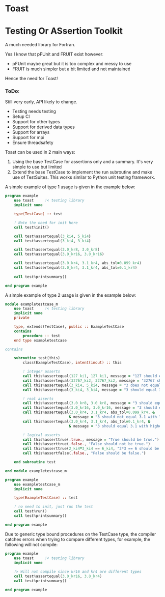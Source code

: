 # Toast
# Testing Or ASsertion Toolkit

A much needed library for Fortran.

Yes I know that pFUnit and FRUIT exist however:
- pFUnit maybe great but it is too complex and messy to use
- FRUIT is much simpler but a bit limited and not maintained

Hence the need for Toast!

### ToDo:
Still very early, API likely to change.
- Testing needs testing
- Setup CI
- Support for other types
- Support for derived data types
- Support for arrays
- Support for mpi
- Ensure threadsafety


Toast can be used in 2 main ways:
1. Using the base TestCase for assertions only and a summary. It's very simple to use but limited
2. Extend the base TestCase to implement the run subroutine and make use of TestSuites. This works similar to Python unit testing framework.

A simple example of type 1 usage is given in the example below:

```fortran
program example
    use toast     !< testing library
    implicit none

    type(TestCase) :: test

    ! Note the need for init here
    call test%init()

    call test%assertequal(3_ki4, 5_ki4)
    call test%assertequal(3_ki4, 3_ki4)

    call test%assertequal(3.0_kr8, 3.0_kr8)
    call test%assertequal(3.0_kr16, 3.0_kr16)

    call test%assertequal(3.0_kr4, 3.1_kr4, abs_tol=0.099_kr4)
    call test%assertequal(3.0_kr4, 3.1_kr4, abs_tol=0.1_kr4)
    
    call test%printsummary()

end program example
```

A simple example of type 2 usage is given in the example below:

```fortran
module exampletestcase_m
    use toast     !< testing library
    implicit none
    private

    type, extends(TestCase), public :: ExampleTestCase
    contains
        procedure :: test
    end type exampletestcase

contains

    subroutine test(this)
        class(ExampleTestCase), intent(inout) :: this

        ! integer asserts
        call this%assertequal(127_ki1, 127_ki1, message = "127 should equal 127")
        call this%assertequal(32767_ki2, 32767_ki2, message = "32767 should equal 32767")
        call this%assertequal(3_ki4, 5_ki4, message = "3 does not equal 5")
        call this%assertequal(3_ki4, 3_ki4, message = "3 should equal 3")

        ! real asserts
        call this%assertequal(3.0_kr8, 3.0_kr8, message = "3 should equal 3")
        call this%assertequal(3.0_kr16, 3.0_kr16, message = "3 should equal 3")
        call this%assertequal(3.0_kr4, 3.1_kr4, abs_tol=0.099_kr4, &
                             & message = "3 should not equal 3.1 with low tolerance")
        call this%assertequal(3.0_kr4, 3.1_kr4, abs_tol=0.1_kr4, &
                             & message = "3 should equal 3.1 with higher tolerance")

        ! logical asserts
        call this%asserttrue(.true., message = "True should be true.")
        call this%asserttrue(.false., "False should not be true.")
        call this%asserttrue(2_ki4*3_ki4 == 6_ki4, "2*3 == 6 should be true.")
        call this%assertfalse(.false., "False should be false.")

    end subroutine test

end module exampletestcase_m

program example
    use exampletestcase_m
    implicit none

    type(ExampleTestCase) :: test

    ! no need to init, just run the test
    call test%run()
    call test%printsummary()

end program example
```

Due to generic type bound procedures on the TestCase type, the compiler catches errors when trying to compare different types, for example, the following will not compile:

```fortran
program example
    use toast     !< testing library
    implicit none
    
    !> Will not compile since kr16 and kr4 are different types
    call test%assertequal(3.0_kr16, 3.0_kr4)
    call test%printsummary()

end program example
```
